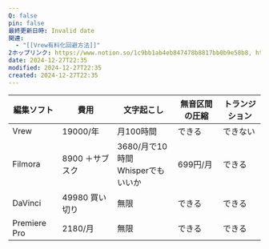 ```yaml
---
Q: false
pin: false
最終更新日時: Invalid date
関連:
  - "[[Vrew有料化回避方法]]"
2ホップリンク: https://www.notion.so/1c9bb1ab4eb847478b8817bb0b9e58b8, https://www.notion.so/f5b83dc9df9040c9ad75ed14c500bc8a
date: 2024-12-27T22:35
modified: 2024-12-27T22:35
created: 2024-12-27T22:35
---
```

  

  

|編集ソフト|費用|文字起こし|無音区間の圧縮|トランジション|
|---|---|---|---|---|
|Vrew|19000/年|月100時間|できる|できない|
|Filmora|8900 ＋サブスク|3680/月で10時間  <br>Whisperでもいいか|699円/月|できる|
|DaVinci|49980 買い切り|無限|できる|できる|
|Premiere Pro|2180/月|無限|できる|できる|